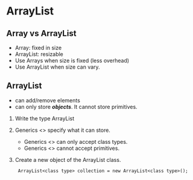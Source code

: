 # ArrayList

## Array vs ArrayList
- Array: fixed in size
- ArrayList: resizable
- Use Arrays when size is fixed (less overhead)
- Use ArrayList when size can vary.

## ArrayList
- can add/remove elements
- can only store ***objects***. It cannot store primitives.
  
1. Write the type ArrayList
2. Generics <> specify what it can store.
    - Generics <> can only accept class types.
    - Generics <> cannot accept primitives.
3. Create a new object of the ArrayList class.

        ArrayList<class type> collection = new ArrayList<class type>();


